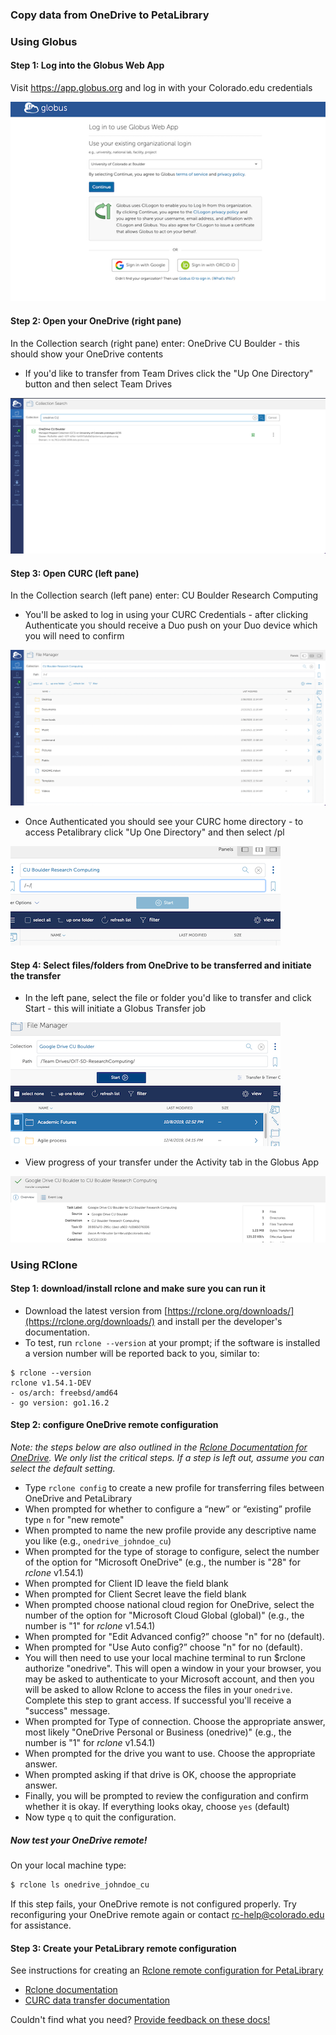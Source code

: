 ### Copy data from OneDrive to PetaLibrary

### Using Globus

#### Step 1: Log into the Globus Web App
Visit https://app.globus.org and log in with your Colorado.edu credentials

![Globus Login](Globus_Login.png)

#### Step 2: Open your OneDrive (right pane)
In the Collection search (right pane) enter: OneDrive CU Boulder - this should show your OneDrive contents

* If you'd like to transfer from Team Drives click the "Up One Directory" button and then select Team Drives

![Globus OneDrive](onedrivesearch.png)

#### Step 3: Open CURC (left pane)
In the Collection search (left pane) enter: CU Boulder Research Computing

* You'll be asked to log in using your CURC Credentials - after clicking Authenticate you should receive a Duo push on your Duo device which you will need to confirm

![Globus CURC Authentication](CURCcollection.png)

* Once Authenticated you should see your CURC home directory - to access Petalibrary click "Up One Directory" and then select /pl

![Globus CURC Collection](Globus_CURC_Collection.png)

#### Step 4: Select files/folders from OneDrive to be transferred and initiate the transfer
* In the left pane, select the file or folder you'd like to transfer and click Start - this will initiate a Globus Transfer job

![Globus Initiate Transfer](Globus_Intitiate_Transfer.png)

* View progress of your transfer under the Activity tab in the Globus App

![Globus Activity](Globus_Activity_GDrive.png)

### Using RClone

#### Step 1: download/install rclone and make sure you can run it

* Download the latest version from [https://rclone.org/downloads/](https://rclone.org/downloads/) and install per the developer's documentation.
* To test, run `rclone --version` at your prompt; if the software is installed a version number will be reported back to you, similar to:

```
$ rclone --version
rclone v1.54.1-DEV
- os/arch: freebsd/amd64
- go version: go1.16.2
```

#### Step 2: configure OneDrive remote configuration

_Note: the steps below are also outlined in the [Rclone Documentation for OneDrive](https://rclone.org/onedrive/). We only list the critical steps. If a step is left out, assume you can select the default setting._

* Type `rclone config` to create a new profile for transferring files between OneDrive and PetaLibrary
* When prompted for whether to configure a “new” or “existing” profile type `n` for "new remote"
* When prompted to name the new profile provide any descriptive name you like (e.g., `onedrive_johndoe_cu`)
* When prompted for the type of storage to configure, select the number of the option for "Microsoft OneDrive" (e.g., the number is "28" for _rclone_ v1.54.1)
* When prompted for Client ID leave the field blank
* When prompted for Client Secret leave the field blank
* When prompted choose national cloud region for OneDrive, select the number of the option for "Microsoft Cloud Global (global)" (e.g., the number is "1" for _rclone_ v1.54.1)
* When prompted for "Edit Advanced config?” choose "n" for no (default). 
* When prompted for "Use Auto config?” choose "n" for no (default). 
* You will then need to use your local machine terminal to run $rclone authorize "onedrive". This will open a window in your your browser, you may be asked to authenticate to your Microsoft account, and then you will be asked to allow Rclone to access the files in your `onedrive`. Complete this step to grant access.  If successful you'll receive a "success" message. 
* When prompted for Type of connection. Choose the appropriate answer, most likely "OneDrive Personal or Business (onedrive)" (e.g., the number is "1" for _rclone_ v1.54.1)
* When prompted for the drive you want to use. Choose the appropriate answer.
* When prompted asking if that drive is OK, choose the appropriate answer.
* Finally, you will be prompted to review the configuration and confirm whether it is okay. If everything looks okay, choose `yes` (default)
* Now type `q` to quit the configuration. 

##### Now test your OneDrive remote!

On your local machine type:
```bash
$ rclone ls onedrive_johndoe_cu
```
If this step fails, your OneDrive remote is not configured properly. Try reconfiguring your OneDrive remote again or contact rc-help@colorado.edu for assistance.

#### Step 3: Create your PetaLibrary remote configuration

See instructions for creating an [Rclone remote configuration for PetaLibrary](./rclone.html#configure-rclone)


* [Rclone documentation](https://rclone.org/)
* [CURC data transfer documentation](../../compute/data-transfer.html)

Couldn't find what you need? [Provide feedback on these docs!](https://forms.gle/bSQEeFrdvyeQWPtW9)

